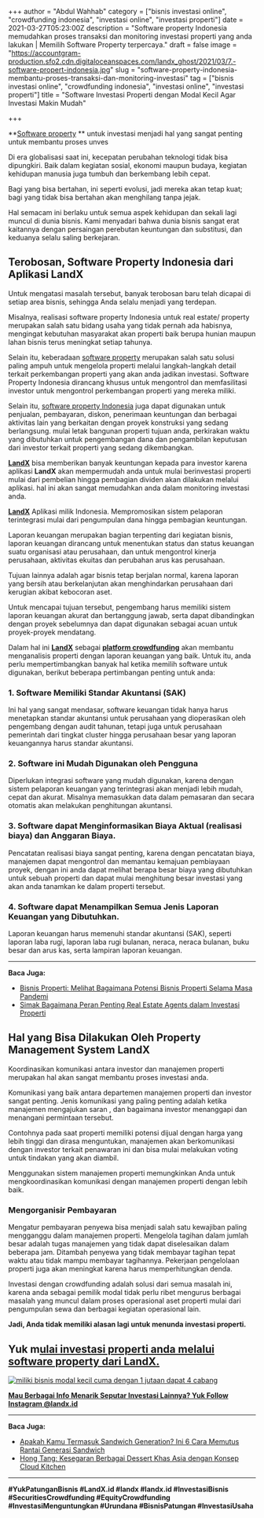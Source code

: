 +++
author = "Abdul Wahhab"
category = ["bisnis investasi online", "crowdfunding indonesia", "investasi online", "investasi properti"]
date = 2021-03-27T05:23:00Z
description = "Software property Indonesia memudahkan proses transaksi dan monitoring investasi properti yang anda lakukan | Memilih Software Property terpercaya."
draft = false
image = "https://accountgram-production.sfo2.cdn.digitaloceanspaces.com/landx_ghost/2021/03/7.-software-propert-indonesia.jpg"
slug = "software-property-indonesia-membantu-proses-transaksi-dan-monitoring-investasi"
tag = ["bisnis investasi online", "crowdfunding indonesia", "investasi online", "investasi properti"]
title = "Software Investasi Properti dengan Modal Kecil Agar Investasi Makin Mudah"

+++


**[Software property](https://landx.id/) ** untuk investasi menjadi hal yang sangat penting untuk membantu proses unves

Di era globalisasi saat ini, kecepatan perubahan teknologi tidak bisa dipungkiri. Baik dalam kegiatan sosial, ekonomi maupun budaya, kegiatan kehidupan manusia juga tumbuh dan berkembang lebih cepat.

Bagi yang bisa bertahan, ini seperti evolusi, jadi mereka akan tetap kuat; bagi yang tidak bisa bertahan akan menghilang tanpa jejak.

Hal semacam ini berlaku untuk semua aspek kehidupan dan sekali lagi muncul di dunia bisnis. Kami menyadari bahwa dunia bisnis sangat erat kaitannya dengan persaingan perebutan keuntungan  dan substitusi, dan keduanya selalu saling berkejaran.

## Terobosan,  Software Property Indonesia dari Aplikasi LandX

Untuk mengatasi masalah tersebut, banyak terobosan baru telah dicapai di setiap area bisnis, sehingga Anda selalu menjadi yang terdepan.

Misalnya, realisasi software property Indonesia untuk real estate/ property merupakan salah satu bidang usaha yang tidak pernah ada habisnya, mengingat kebutuhan masyarakat akan properti baik berupa hunian maupun lahan bisnis terus meningkat setiap tahunya.

Selain itu, keberadaan [software property](https://landx.id/) merupakan salah satu solusi paling ampuh untuk mengelola properti melalui langkah-langkah detail terkait perkembangan properti yang akan anda jadikan investasi. Software Property Indonesia dirancang khusus untuk mengontrol dan memfasilitasi investor untuk mengontrol perkembangan properti yang mereka miliki.

Selain itu, [software property Indonesia](https://landx.id/) juga dapat digunakan untuk penjualan, pembayaran, diskon, penerimaan keuntungan dan berbagai aktivitas lain yang berkaitan dengan proyek konstruksi yang sedang berlangsung. mulai letak bangunan properti tujuan anda, perkirakan waktu yang dibutuhkan untuk pengembangan dana dan pengambilan keputusan dari investor terkait properti yang sedang dikembangkan.

[**LandX**](https://landx.id/) bisa memberikan banyak keuntungan kepada para investor karena aplikasi **LandX** akan mempermudah anda untuk mulai berinvestasi properti mulai dari pembelian hingga pembagian dividen akan dilakukan melalui aplikasi. hal ini akan sangat memudahkan anda dalam monitoring investasi anda.

[**LandX**](https://landx.id/) Aplikasi milik Indonesia. Mempromosikan sistem pelaporan terintegrasi mulai dari pengumpulan dana hingga pembagian keuntungan.

Laporan keuangan merupakan bagian terpenting dari kegiatan bisnis, laporan keuangan dirancang untuk menentukan status dan status keuangan suatu organisasi atau perusahaan, dan untuk mengontrol kinerja perusahaan, aktivitas ekuitas dan perubahan arus kas perusahaan.

Tujuan lainnya adalah agar bisnis tetap berjalan normal, karena laporan yang bersih atau berkelanjutan akan menghindarkan perusahaan dari kerugian akibat kebocoran aset.

Untuk mencapai tujuan tersebut, pengembang harus memiliki sistem laporan keuangan akurat dan bertanggung jawab, serta dapat dibandingkan dengan proyek sebelumnya dan dapat digunakan sebagai acuan untuk proyek-proyek  mendatang.

Dalam hal ini [**LandX**](https://landx.id/) sebagai **[platform crowdfunding](https://landx.id/project/)** akan membantu menganalisis properti dengan laporan keuangan yang baik. Untuk itu, anda perlu mempertimbangkan banyak hal ketika memilih software untuk digunakan, berikut beberapa pertimbangan penting untuk anda:

### 1. Software  Memiliki Standar Akuntansi (SAK)

Ini hal yang sangat mendasar, software keuangan tidak hanya harus menetapkan standar akuntansi untuk perusahaan yang dioperasikan oleh pengembang dengan audit tahunan, tetapi juga untuk perusahaan pemerintah dari tingkat cluster hingga perusahaan besar yang laporan keuangannya harus standar akuntansi.

### 2. Software ini Mudah Digunakan oleh Pengguna

Diperlukan integrasi software yang mudah digunakan, karena dengan sistem pelaporan keuangan yang terintegrasi akan menjadi lebih mudah, cepat dan akurat. Misalnya memasukkan data dalam pemasaran dan secara otomatis akan melakukan penghitungan akuntansi.

### 3.  Software dapat Menginformasikan Biaya Aktual (realisasi biaya) dan Anggaran Biaya.

Pencatatan realisasi biaya sangat penting, karena dengan pencatatan biaya, manajemen dapat mengontrol dan memantau kemajuan pembiayaan proyek, dengan ini anda dapat melihat berapa besar biaya yang dibutuhkan untuk sebuah properti dan dapat mulai menghitung besar investasi yang akan anda tanamkan ke dalam properti tersebut.

### 4. Software dapat Menampilkan Semua Jenis Laporan Keuangan yang Dibutuhkan.

Laporan keuangan harus memenuhi standar akuntansi (SAK), seperti laporan laba rugi, laporan laba rugi bulanan, neraca, neraca bulanan, buku besar dan arus kas, serta lampiran laporan keuangan.

---

**Baca Juga:**

* [Bisnis Properti: Melihat Bagaimana Potensi Bisnis Properti Selama Masa Pandemi](https://landx.id/blog/potensi-bisnis-properti-di-masa-pandemi/)
* [Simak Bagaimana Peran Penting Real Estate Agents dalam Investasi Properti](https://landx.id/blog/peran-penting-real-estate-agents-dalam-investasi-properti/)

## Hal yang Bisa Dilakukan Oleh Property Management System LandX

Koordinasikan komunikasi antara investor dan manajemen properti merupakan hal akan sangat membantu proses investasi anda.

Komunikasi yang baik antara departemen manajemen properti dan investor sangat penting. Jenis komunikasi yang paling penting adalah ketika manajemen mengajukan saran , dan bagaimana investor menanggapi dan menangani permintaan tersebut.

Contohnya pada saat properti memiliki potensi dijual dengan harga yang lebih tinggi dan dirasa menguntukan, manajemen akan berkomunikasi dengan investor terkait penawaran ini dan bisa mulai melakukan voting untuk tindakan yang akan diambil.

Menggunakan sistem manajemen properti memungkinkan Anda untuk mengkoordinasikan komunikasi dengan manajemen properti dengan lebih baik.

### Mengorganisir Pembayaran

Mengatur pembayaran penyewa bisa menjadi salah satu kewajiban paling mengganggu dalam manajemen properti. Mengelola tagihan dalam jumlah besar adalah tugas manajemen yang tidak dapat diselesaikan dalam beberapa jam. Ditambah penyewa yang tidak membayar tagihan tepat waktu atau tidak mampu membayar tagihannya. Pekerjaan pengelolaan properti juga akan meningkat karena harus memperhitungkan denda.

Investasi dengan crowdfunding adalah solusi dari semua masalah ini, karena anda sebagai pemilik modal tidak perlu ribet mengurus berbagai masalah yang muncul dalam proses operasional aset properti mulai dari pengumpulan sewa dan berbagai kegiatan operasional lain.

**Jadi, Anda tidak memiliki alasan lagi untuk menunda investasi properti.**

## Yuk m[ulai investasi properti anda melalui software property dari LandX.](https://landx.id/)

[![miliki bisnis modal kecil cuma dengan 1 jutaan dapat 4 cabang ](https://accountgram-production.sfo2.cdn.digitaloceanspaces.com/landx_ghost/2021/11/jadi-owner-bisnis-hanya-1-jutaan-dengan-cuan-yang-sangat-menjanjikan.png)](https://landx.id/project/)

[**Mau Berbagai Info Menarik Seputar Investasi Lainnya? Yuk Follow Instagram @landx.id**](https://instagram.com/landx.id?utm_medium=copy_link)

---

**Baca Juga:**

* [Apakah Kamu Termasuk Sandwich Generation? Ini 6 Cara Memutus Rantai Generasi Sandwich](https://landx.id/blog/memutus-rantai-sandwich-generation/)
* [Hong Tang: Kesegaran Berbagai Dessert Khas Asia dengan Konsep Cloud Kitchen](https://landx.id/blog/hong-tang-dengan-berbagai-menu-dessert-oriental-khas-taiwan-dan-hongkong/)

---

**#YukPatunganBisnis    #LandX.id    #landx         #landx.id     #InvestasiBisnis  #SecuritiesCrowdfunding   #EquityCrowdfunding     #InvestasiMenguntungkan     #Urundana    #BisnisPatungan     #InvestasiUsaha**

